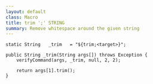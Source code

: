 ```yaml
---
layout: default
class: Macro
title: trim ';' STRING 
summary: Remove whitespace around the given string
---
```


	static String	_trim	= "${trim;<target>}";

	public String _trim(String args[]) throws Exception {
		verifyCommand(args, _trim, null, 2, 2);

		return args[1].trim();
	}


